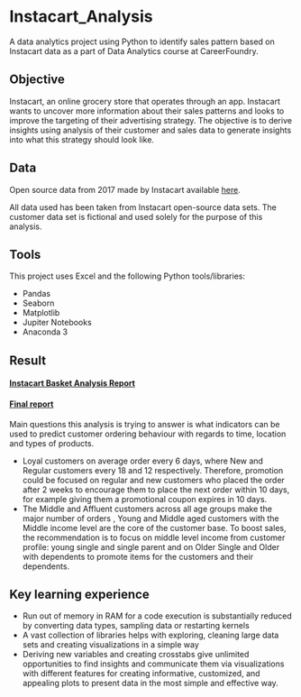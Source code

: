 # Instacart_Analysis
A data analytics project using Python to identify sales pattern based on Instacart data as a part of Data Analytics course at CareerFoundry.

## Objective
Instacart, an online grocery store that operates through an app. Instacart wants to uncover more information about their sales patterns and looks to improve the targeting of their advertising strategy. The objective is to derive insights using analysis of their customer and sales data to generate insights into what this strategy should look like.

## Data
Open source data from 2017 made by Instacart available [here](https://www.instacart.com/datasets/grocery-shopping-2017). 

All data used has been taken from Instacart open-source data sets. The customer data set is fictional and used solely for the purpose of this analysis.

## Tools
This project uses Excel and the following Python tools/libraries:
- Pandas
- Seaborn
- Matplotlib
- Jupiter Notebooks
- Anaconda 3

## Result 
#### [Instacart Basket Analysis Report](https://github.com/Smologonova/Instacart_Analysis/blob/main/Instacart_GitHub/05%20Sent%20to%20client/Report_Instacart.pdf)
#### [Final report](https://github.com/Smologonova/Instacart_Analysis/tree/main/Instacart_GitHub/05%20Sent%20to%20client)
Main questions this analysis is trying to answer is what indicators can be used to predict customer ordering behaviour with regards to time, location and types of products. 
- Loyal customers on average order every 6 days, where New and Regular customers every 18 and 12 respectively. Therefore, promotion could be focused on regular and new customers who placed the order after 2 weeks to encourage them to place the next order within 10 days, for example giving them a promotional coupon expires in 10 days.
- The Middle and Affluent customers across all age groups make the major number of orders , Young and Middle aged customers with the Middle income level are the core of the customer base. To boost sales, the recommendation is to focus on middle level income from customer profile: young single and single parent and on Older Single and Older with dependents to promote items for the customers and their dependents.

## Key learning experience
 
- Run out of memory in RAM for a code execution is substantially reduced by converting data types, sampling data or restarting kernels 
- A vast collection of libraries helps with exploring, cleaning large data sets and creating visualizations in a simple way
- Deriving new variables and creating crosstabs give unlimited opportunities to find insights and communicate them via visualizations with different features for creating informative, customized, and appealing plots to present data in the most simple and effective way.

